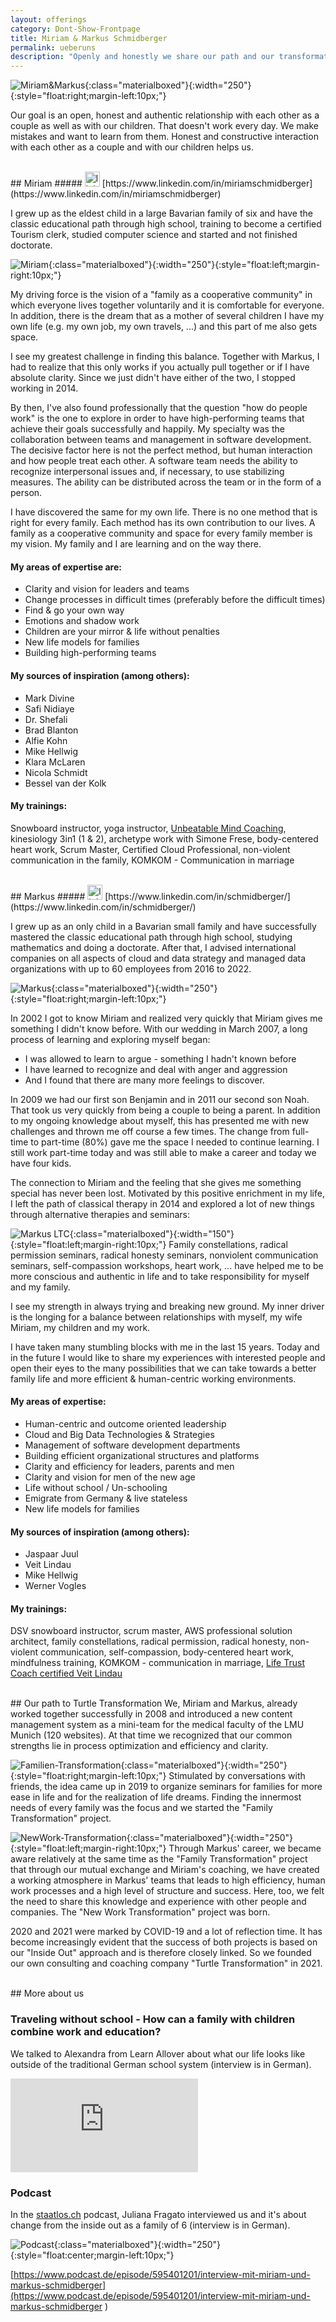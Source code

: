 ```yaml
---
layout: offerings
category: Dont-Show-Frontpage
title: Miriam & Markus Schmidberger
permalink: ueberuns
description: "Openly and honestly we share our path and our transformation processes from children to adults to parents and to authentic people."
---
```


![Miriam&Markus](/img/ueberuns/miriam_markus_portugal_2_2022.jpg){:class="materialboxed"}{:width="250"}{:style="float:right;margin-left:10px;"}

Our goal is an open, honest and authentic relationship with each other as a couple as well as with our children. That doesn't work every day. We make mistakes and want to learn from them. Honest and constructive interaction with each other as a couple and with our children helps us.


<br>
## Miriam
##### <img src="/img/icons/2424/linkedin.png" width="24px" alt="linkedin"> [https://www.linkedin.com/in/miriamschmidberger](https://www.linkedin.com/in/miriamschmidberger)

I grew up as the eldest child in a large Bavarian family of six and have the classic educational path through high school, training to become a certified Tourism clerk, studied computer science and started and not finished doctorate.

![Miriam](/img/ueberuns/miriam_wald_2022.JPG){:class="materialboxed"}{:width="250"}{:style="float:left;margin-right:10px;"}

My driving force is the vision of a "family as a cooperative community" in which everyone lives together voluntarily and it is comfortable for everyone. In addition, there is the dream that as a mother of several children I have my own life (e.g. my own job, my own travels, ...) and this part of me also gets space.

I see my greatest challenge in finding this balance. Together with Markus, I had to realize that this only works if you actually pull together or if I have absolute clarity. Since we just didn't have either of the two, I stopped working in 2014.

By then, I've also found professionally that the question "how do people work" is the one to explore in order to have high-performing teams that achieve their goals successfully and happily. My specialty was the collaboration between teams and management in software development. The decisive factor here is not the perfect method, but human interaction and how people treat each other. A software team needs the ability to recognize interpersonal issues and, if necessary, to use stabilizing measures. The ability can be distributed across the team or in the form of a person.

I have discovered the same for my own life. There is no one method that is right for every family. Each method has its own contribution to our lives. A family as a cooperative community and space for every family member is my vision. My family and I are learning and on the way there.

#### My areas of expertise are:
* Clarity and vision for leaders and teams
* Change processes in difficult times (preferably before the difficult times)
* Find & go your own way
* Emotions and shadow work
* Children are your mirror & life without penalties
* New life models for families
* Building high-performing teams

#### My sources of inspiration (among others):
* Mark Divine
* Safi Nidiaye
* Dr. Shefali
* Brad Blanton
* Alfie Kohn
* Mike Hellwig
* Klara McLaren
* Nicola Schmidt
* Bessel van der Kolk

#### My trainings:
Snowboard instructor, yoga instructor, [Unbeatable Mind Coaching](https://unbeatablemind.com/), kinesiology 3in1 (1 & 2), archetype work with Simone Frese, body-centered heart work, Scrum Master, Certified Cloud Professional, non-violent communication in the family, KOMKOM - Communication in marriage


<br>
## Markus
##### <img src="/img/icons/2424/linkedin.png" width="24px" alt="linkedin"> [https://www.linkedin.com/in/schmidberger/](https://www.linkedin.com/in/schmidberger/)

I grew up as an only child in a Bavarian small family and have successfully mastered the classic educational path through high school, studying mathematics and doing a doctorate.
After that, I advised international companies on all aspects of cloud and data strategy and managed data organizations with up to 60 employees from 2016 to 2022.

![Markus](/img/ueberuns/markus_strand_2022.JPG){:class="materialboxed"}{:width="250"}{:style="float:right;margin-left:10px;"}

In 2002 I got to know Miriam and realized very quickly that Miriam gives me something I didn't know before. With our wedding in March 2007, a long process of learning and exploring myself began:
<ul>
  <li style="list-style-type:disc;">I was allowed to learn to argue - something I hadn't known before</li>
  <li style="list-style-type:disc;">I have learned to recognize and deal with anger and aggression</li>
  <li style="list-style-type:disc;">And I found that there are many more feelings to discover.</li>
</ul>

In 2009 we had our first son Benjamin and in 2011 our second son Noah. That took us very quickly from being a couple to being a parent. In addition to my ongoing knowledge about myself, this has presented me with new challenges and thrown me off course a few times. The change from full-time to part-time (80%) gave me the space I needed to continue learning. I still work part-time today and was still able to make a career and today we have four kids.

The connection to Miriam and the feeling that she gives me something special has never been lost. Motivated by this positive enrichment in my life, I left the path of classical therapy in 2014 and explored a lot of new things through alternative therapies and seminars:

![Markus LTC](/img/ueberuns/LTC-siegel.png){:class="materialboxed"}{:width="150"}{:style="float:left;margin-right:10px;"}
Family constellations, radical permission seminars, radical honesty seminars, nonviolent communication seminars, self-compassion workshops, heart work, ... have helped me to be more conscious and authentic in life and to take responsibility for myself and my family.

I see my strength in always trying and breaking new ground. My inner driver is the longing for a balance between relationships with myself, my wife Miriam, my children and my work.

I have taken many stumbling blocks with me in the last 15 years. Today and in the future I would like to share my experiences with interested people and open their eyes to the many possibilities that we can take towards a better family life and more efficient & human-centric working environments.

#### My areas of expertise:
* Human-centric and outcome oriented leadership
* Cloud and Big Data Technologies & Strategies
* Management of software development departments
* Building efficient organizational structures and platforms
* Clarity and efficiency for leaders, parents and men
* Clarity and vision for men of the new age
* Life without school / Un-schooling
* Emigrate from Germany & live stateless
* New life models for families

#### My sources of inspiration (among others):
* Jaspaar Juul
* Veit Lindau
* Mike Hellwig
* Werner Vogles

#### My trainings:
DSV snowboard instructor, scrum master, AWS professional solution architect, family constellations, radical permission, radical honesty, non-violent communication, self-compassion, body-centered heart work, mindfulness training, KOMKOM - communication in marriage, [Life Trust Coach certified Veit Lindau](https://veitlindau.com/life-trust-coaching/)

<br>
## Our path to Turtle Transformation
We, Miriam and Markus, already worked together successfully in 2008 and introduced a new content management system as a mini-team for the medical faculty of the LMU Munich (120 websites). At that time we recognized that our common strengths lie in process optimization and efficiency and clarity.

![Familien-Transformation](/img/ueberuns/familien-transformation.png){:class="materialboxed"}{:width="250"}{:style="float:right;margin-left:10px;"}
Stimulated by conversations with friends, the idea came up in 2019 to organize seminars for families for more ease in life and for the realization of life dreams. Finding the innermost needs of every family was the focus and we started the "Family Transformation" project.

![NewWork-Transformation](/img/ueberuns/newwork-transformation.png){:class="materialboxed"}{:width="250"}{:style="float:left;margin-right:10px;"}
Through Markus' career, we became aware relatively at the same time as the "Family Transformation" project that through our mutual exchange and Miriam's coaching, we have created a working atmosphere in Markus' teams that leads to high efficiency, human work processes and a high level of structure and success. Here, too, we felt the need to share this knowledge and experience with other people and companies. The "New Work Transformation" project was born.

2020 and 2021 were marked by COVID-19 and a lot of reflection time. It has become increasingly evident that the success of both projects is based on our "Inside Out" approach and is therefore closely linked. So we founded our own consulting and coaching company "Turtle Transformation" in 2021.

<br>
## More about us

### Traveling without school - How can a family with children combine work and education?
We talked to Alexandra from Learn Allover about what our life looks like outside of the traditional German school system (interview is in German).

<iframe class="embed-responsive-item" src='https://www.youtube.com/embed/N-Cq7WaIv8Y' title='Reisen ohne Schule' frameborder='0' allow='accelerometer; autoplay; clipboard-write; encrypted-media; gyroscope; picture-in-picture' allowfullscreen></iframe>


### Podcast
In the [staatlos.ch](https://staatlos.ch) podcast, Juliana Fragato interviewed us and it's about change from the inside out as a family of 6 (interview is in German).

![Podcast](/img/ueberuns/podcast.jpeg){:class="materialboxed"}{:width="250"}{:style="float:center;margin-left:10px;"}

[https://www.podcast.de/episode/595401201/interview-mit-miriam-und-markus-schmidberger](https://www.podcast.de/episode/595401201/interview-mit-miriam-und-markus-schmidberger
)
